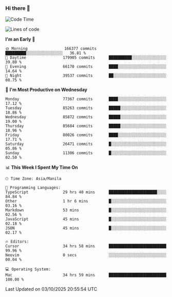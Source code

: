 ### Hi there 👋

<!--START_SECTION:waka-->
![Code Time](http://img.shields.io/badge/Code%20Time-6%2C339%20hrs%2037%20mins-blue)

![Lines of code](https://img.shields.io/badge/From%20Hello%20World%20I%27ve%20Written-148.1%20million%20lines%20of%20code-blue)

**I'm an Early 🐤** 

```text
🌞 Morning                166377 commits      █████████░░░░░░░░░░░░░░░░   36.81 % 
🌆 Daytime                179905 commits      ██████████░░░░░░░░░░░░░░░   39.80 % 
🌃 Evening                66170 commits       ████░░░░░░░░░░░░░░░░░░░░░   14.64 % 
🌙 Night                  39537 commits       ██░░░░░░░░░░░░░░░░░░░░░░░   08.75 % 
```
📅 **I'm Most Productive on Wednesday** 

```text
Monday                   77367 commits       ████░░░░░░░░░░░░░░░░░░░░░   17.12 % 
Tuesday                  85263 commits       █████░░░░░░░░░░░░░░░░░░░░   18.86 % 
Wednesday                85872 commits       █████░░░░░░░░░░░░░░░░░░░░   19.00 % 
Thursday                 85684 commits       █████░░░░░░░░░░░░░░░░░░░░   18.96 % 
Friday                   80026 commits       ████░░░░░░░░░░░░░░░░░░░░░   17.71 % 
Saturday                 26471 commits       █░░░░░░░░░░░░░░░░░░░░░░░░   05.86 % 
Sunday                   11306 commits       █░░░░░░░░░░░░░░░░░░░░░░░░   02.50 % 
```


📊 **This Week I Spent My Time On** 

```text
🕑︎ Time Zone: Asia/Manila

💬 Programming Languages: 
TypeScript               29 hrs 40 mins      █████████████████████░░░░   84.84 % 
Other                    1 hr 6 mins         █░░░░░░░░░░░░░░░░░░░░░░░░   03.16 % 
Markdown                 53 mins             █░░░░░░░░░░░░░░░░░░░░░░░░   02.56 % 
JavaScript               45 mins             █░░░░░░░░░░░░░░░░░░░░░░░░   02.18 % 
JSON                     45 mins             █░░░░░░░░░░░░░░░░░░░░░░░░   02.17 % 

🔥 Editors: 
Cursor                   34 hrs 58 mins      █████████████████████████   99.96 % 
Neovim                   0 secs              ░░░░░░░░░░░░░░░░░░░░░░░░░   00.04 % 

💻 Operating System: 
Mac                      34 hrs 59 mins      █████████████████████████   100.00 % 
```


 Last Updated on 03/10/2025 20:55:54 UTC
<!--END_SECTION:waka-->


<!--
**rad182/rad182** is a ✨ _special_ ✨ repository because its `README.md` (this file) appears on your GitHub profile.

Here are some ideas to get you started:

- 🔭 I’m currently working on ...
- 🌱 I’m currently learning ...
- 👯 I’m looking to collaborate on ...
- 🤔 I’m looking for help with ...
- 💬 Ask me about ...
- 📫 How to reach me: ...
- 😄 Pronouns: ...
- ⚡ Fun fact: ...
-->
